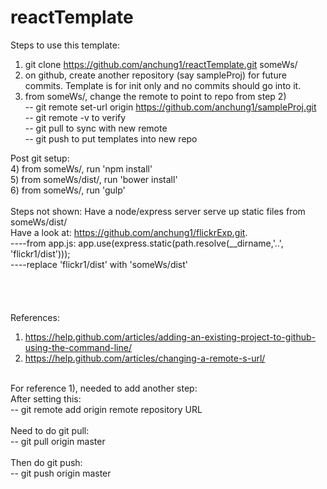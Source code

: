 # reactTemplate

Steps to use this template: <br/>
1) git clone https://github.com/anchung1/reactTemplate.git someWs/ <br/>
2) on github, create another repository (say sampleProj) for future commits.  Template is for init only and no commits should go into it. <br/>
3) from someWs/, change the remote to point to repo from step 2) <br/>
  -- git remote set-url origin https://github.com/anchung1/sampleProj.git <br/>
  -- git remote -v to verify <br/>
  -- git pull to sync <some ws> with new remote <br/>
  -- git push to put templates into new repo <br/>
  
Post git setup:  
4) from someWs/, run 'npm install' <br/>
5) from someWs/dist/, run 'bower install' <br/>
6) from someWs/, run 'gulp' <br/>
<br/>
Steps not shown:
Have a node/express server serve up static files from someWs/dist/  <br/>
Have a look at: https://github.com/anchung1/flickrExp.git.  <br/>
----from app.js: app.use(express.static(path.resolve(__dirname,'..', 'flickr1/dist'))); <br/>
----replace 'flickr1/dist' with 'someWs/dist'  <br/>
<br/>
<br/>
<br/>  
References: <br/>
1) https://help.github.com/articles/adding-an-existing-project-to-github-using-the-command-line/ <br/>
2) https://help.github.com/articles/changing-a-remote-s-url/ <br/>
<br/>
For reference 1), needed to add another step: <br/>
  After setting this: <br/>
  -- git remote add origin remote repository URL <br/>
  <br/>
  Need to do git pull: <br/>
  -- git pull origin master <br/>
  <br/>
  Then do git push: <br/>
  -- git push origin master <br/>
  <br/>
<br/>
